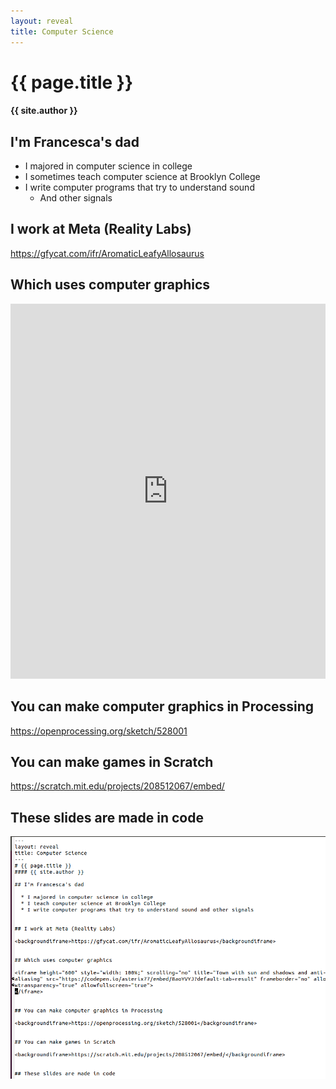```yaml
---
layout: reveal
title: Computer Science
---
```

# {{ page.title }}
#### {{ site.author }}

## I'm Francesca's dad

  * I majored in computer science in college
  * I sometimes teach computer science at Brooklyn College
  * I write computer programs that try to understand sound
    * And other signals


## I work at Meta (Reality Labs)

<backgroundiframe>https://gfycat.com/ifr/AromaticLeafyAllosaurus</backgroundiframe>


## Which uses computer graphics

<iframe height="600" style="width: 100%;" scrolling="no" title="Town with sun and shadows and anti-aliasing" src="https://codepen.io/asterix77/embed/BaoYVYJ?default-tab=result" frameborder="no" allowtransparency="true" allowfullscreen="true">
</iframe>


## You can make computer graphics in Processing

<backgroundiframe>https://openprocessing.org/sketch/528001</backgroundiframe>


## You can make games in Scratch

<backgroundiframe>https://scratch.mit.edu/projects/208512067/embed/</backgroundiframe>


## These slides are made in code

![Code](slidesCode.png)

